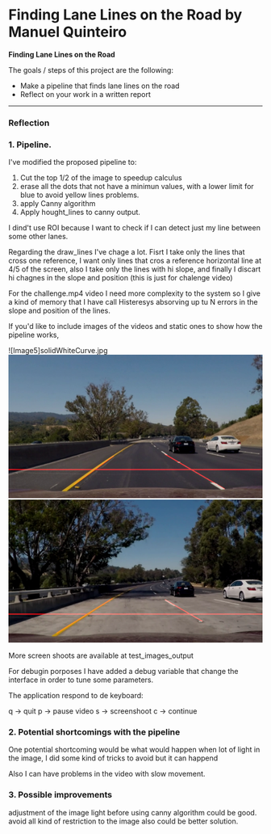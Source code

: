 # **Finding Lane Lines on the Road by Manuel Quinteiro** 


**Finding Lane Lines on the Road**

The goals / steps of this project are the following:
* Make a pipeline that finds lane lines on the road
* Reflect on your work in a written report


[//]: # (Image References)

[image1]: ./examples/grayscale.jpg "Grayscale"

---

### Reflection

### 1. Pipeline.

I've modified the proposed pipeline to:

1) Cut the top 1/2 of the image to speedup calculus
2) erase all the dots that not have a minimun values, with a lower limit for blue to avoid yellow lines problems.
3) apply Canny algorithm 
4) Apply hought_lines to canny output.

I dind't use ROI because I want to check if I can detect just my line between some other lanes.

Regarding the draw_lines I've chage a lot.
Fisrt I take only the lines that cross one reference, I want only lines that cros a reference horizontal line at 4/5 of the screen, also I take only the lines with hi slope, and finally I discart hi chagnes in the slope and position (this is just for chalenge video)

For the challenge.mp4 video I need more complexity to the system so I give a kind of memory that I have call Histeresys 
absorving up tu N errors in the slope and position of the lines.

If you'd like to include images of the videos and static ones to show how the pipeline works, 

![Image5]solidWhiteCurve.jpg
![Video2](test_images_output/video2.png)
![Video5](test_images_output/video5.png)

More screen shoots are available at test_images_output

For debugin porposes I have added a debug variable that change the interface in order to tune some parameters. 

The application respond to de keyboard:

q -> quit
p -> pause video
s -> screenshoot
c -> continue


### 2. Potential shortcomings with the pipeline


One potential shortcoming would be what would happen when lot of light in the image, I did some kind of tricks to avoid but it can happend

Also I can have problems in the video with slow movement.




### 3. Possible improvements

adjustment of the image light before using canny algorithm could be good.
avoid all kind of restriction to the image also could be better solution.
